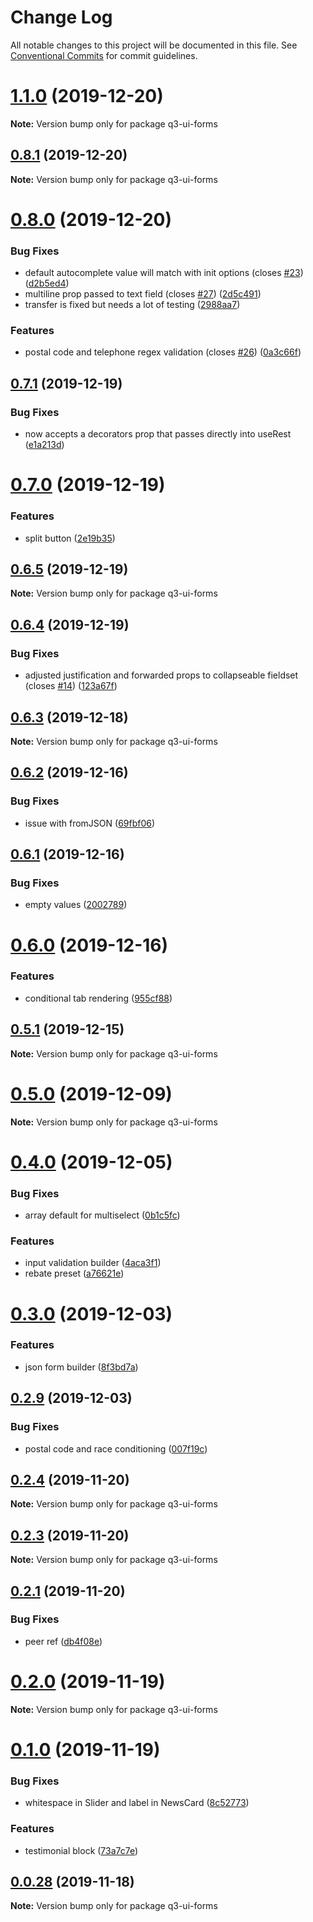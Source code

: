 # Change Log

All notable changes to this project will be documented in this file.
See [Conventional Commits](https://conventionalcommits.org) for commit guidelines.

# [1.1.0](https://github.com/3merge/q/compare/v0.8.1...v1.1.0) (2019-12-20)

**Note:** Version bump only for package q3-ui-forms






## [0.8.1](https://github.com/3merge/q3-client/compare/v0.7.1...v0.8.1) (2019-12-20)

**Note:** Version bump only for package q3-ui-forms





# [0.8.0](https://github.com/3merge/q/compare/v0.7.1...v0.8.0) (2019-12-20)


### Bug Fixes

* default autocomplete value will match with init options (closes [#23](https://github.com/3merge/q/issues/23)) ([d2b5ed4](https://github.com/3merge/q/commit/d2b5ed4d26e4d837f0ba7b62081bd20d0ba061cf))
* multiline prop passed to text field (closes [#27](https://github.com/3merge/q/issues/27)) ([2d5c491](https://github.com/3merge/q/commit/2d5c49155c7af06c17114f5d90c2785f4a924946))
* transfer is fixed but needs a lot of testing ([2988aa7](https://github.com/3merge/q/commit/2988aa7e336f48f93e2eb7ea8ff17f5d67dcd994))


### Features

* postal code and telephone regex validation (closes [#26](https://github.com/3merge/q/issues/26)) ([0a3c66f](https://github.com/3merge/q/commit/0a3c66f6ad1fa93b51ff9d3493525de5d04f44a8))






## [0.7.1](https://github.com/3merge/q3-client/compare/v0.7.0...v0.7.1) (2019-12-19)


### Bug Fixes

* <SubDetail /> now accepts a decorators prop that passes directly into useRest ([e1a213d](https://github.com/3merge/q3-client/commit/e1a213d4016380cd305541540ade5e971b467492))





# [0.7.0](https://github.com/3merge/q3-client/compare/v0.6.5...v0.7.0) (2019-12-19)


### Features

* split button ([2e19b35](https://github.com/3merge/q3-client/commit/2e19b3579f2ca1c377ee81dcd213b21dd13c0b78))





## [0.6.5](https://github.com/3merge/q3-client/compare/v0.6.4...v0.6.5) (2019-12-19)

**Note:** Version bump only for package q3-ui-forms





## [0.6.4](https://github.com/3merge/q/compare/v0.6.3...v0.6.4) (2019-12-19)


### Bug Fixes

* adjusted justification and forwarded props to collapseable fieldset (closes [#14](https://github.com/3merge/q/issues/14)) ([123a67f](https://github.com/3merge/q/commit/123a67fd9c610fa40f1d67e769921d12d49a36d7))





## [0.6.3](https://github.com/3merge/q/compare/v0.6.2...v0.6.3) (2019-12-18)

**Note:** Version bump only for package q3-ui-forms





## [0.6.2](https://github.com/3merge/q/compare/v0.6.1...v0.6.2) (2019-12-16)


### Bug Fixes

* issue with fromJSON ([69fbf06](https://github.com/3merge/q/commit/69fbf0664e0fc5783e240f1c3ab241ee8b481654))





## [0.6.1](https://github.com/3merge/q/compare/v0.6.0...v0.6.1) (2019-12-16)


### Bug Fixes

* empty values ([2002789](https://github.com/3merge/q/commit/20027895dcb1e81c3a80e7ae5197f4211c9f6a69))





# [0.6.0](https://github.com/3merge/q/compare/v0.5.2...v0.6.0) (2019-12-16)


### Features

* conditional tab rendering ([955cf88](https://github.com/3merge/q/commit/955cf8804f9347c99abab69b0019b66994b74f35))





## [0.5.1](https://github.com/3merge/q/compare/v0.5.0...v0.5.1) (2019-12-15)

**Note:** Version bump only for package q3-ui-forms





# [0.5.0](https://github.com/3merge/q/compare/v0.4.0...v0.5.0) (2019-12-09)

**Note:** Version bump only for package q3-ui-forms





# [0.4.0](https://github.com/3merge/q/compare/v0.3.0...v0.4.0) (2019-12-05)


### Bug Fixes

* array default for multiselect ([0b1c5fc](https://github.com/3merge/q/commit/0b1c5fcf399d0821f413189cf620df9d2999cdf3))


### Features

* input validation builder ([4aca3f1](https://github.com/3merge/q/commit/4aca3f173a005861b791fcc8b337b2954c217131))
* rebate preset ([a76621e](https://github.com/3merge/q/commit/a76621efd6f8111e48ea6074bf49a24e154b3614))





# [0.3.0](https://github.com/3merge/q/compare/v0.2.10...v0.3.0) (2019-12-03)


### Features

* json form builder ([8f3bd7a](https://github.com/3merge/q/commit/8f3bd7af7b292d4536a7a4b2b91aa13a32d4522d))





## [0.2.9](https://github.com/3merge/q/compare/v0.2.8...v0.2.9) (2019-12-03)


### Bug Fixes

* postal code and race conditioning ([007f19c](https://github.com/3merge/q/commit/007f19c74343a6a8ab95bc400266515d41bcb618))





## [0.2.4](https://github.com/3merge/q/compare/v0.2.3...v0.2.4) (2019-11-20)

**Note:** Version bump only for package q3-ui-forms





## [0.2.3](https://github.com/3merge/q/compare/v0.2.2...v0.2.3) (2019-11-20)

**Note:** Version bump only for package q3-ui-forms






## [0.2.1](https://github.com/3merge/q3-client/compare/v0.2.0...v0.2.1) (2019-11-20)


### Bug Fixes

* peer ref ([db4f08e](https://github.com/3merge/q3-client/commit/db4f08e1a038c086fd49c7704c564a665e657fff))





# [0.2.0](https://github.com/3merge/q3-client/compare/v0.1.1...v0.2.0) (2019-11-19)

**Note:** Version bump only for package q3-ui-forms





# [0.1.0](https://github.com/3merge/q3-client/compare/v0.0.28...v0.1.0) (2019-11-19)


### Bug Fixes

* whitespace in Slider and label in NewsCard ([8c52773](https://github.com/3merge/q3-client/commit/8c52773cfb67fbd13a9650bf693496949f227bbf))


### Features

* testimonial block ([73a7c7e](https://github.com/3merge/q3-client/commit/73a7c7ee96a0a1537bfcd180d518d1d55e5117ef))





## [0.0.28](https://github.com/3merge/q3-client/compare/v0.0.27...v0.0.28) (2019-11-18)

**Note:** Version bump only for package q3-ui-forms
